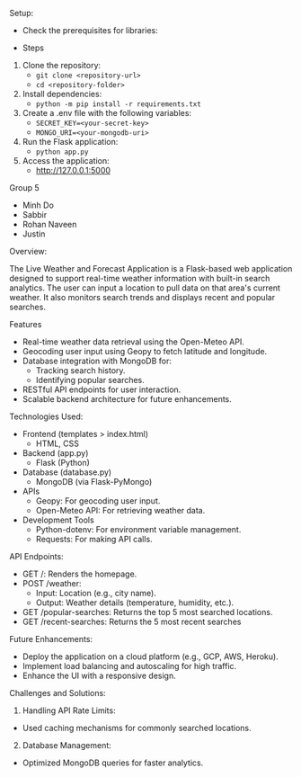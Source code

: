Setup:

* Check the prerequisites for libraries:
- Steps
1. Clone the repository:
   * `git clone <repository-url>`
   * `cd <repository-folder>`
2. Install dependencies:
   * `python -m pip install -r requirements.txt`
3. Create a .env file with the following variables:
   * `SECRET_KEY=<your-secret-key>`
   * `MONGO_URI=<your-mongodb-uri>`
4. Run the Flask application:
   * `python app.py`
5. Access the application: 
   *  http://127.0.0.1:5000


Group 5

- Minh Do
- Sabbir
- Rohan Naveen
- Justin

Overview:

The Live Weather and Forecast Application is a Flask-based web application designed to support real-time weather information with built-in search analytics. The user can input a location to pull data on that area's current weather. It also monitors search trends and displays recent and popular searches.

Features
* Real-time weather data retrieval using the Open-Meteo API.
* Geocoding user input using Geopy to fetch latitude and longitude.
* Database integration with MongoDB for:
    * Tracking search history.
    * Identifying popular searches.
* RESTful API endpoints for user interaction.
* Scalable backend architecture for future enhancements.


Technologies Used: 
- Frontend (templates > index.html)
    * HTML, CSS
- Backend (app.py)
    * Flask (Python)
- Database (database.py)
    * MongoDB (via Flask-PyMongo)
- APIs
    * Geopy: For geocoding user input.
    * Open-Meteo API: For retrieving weather data.
- Development Tools
    * Python-dotenv: For environment variable management.
    * Requests: For making API calls.

API Endpoints:
* GET /: Renders the homepage.
* POST /weather:
    * Input: Location (e.g., city name).
    * Output: Weather details (temperature, humidity, etc.).
* GET /popular-searches: Returns the top 5 most searched locations.
* GET /recent-searches: Returns the 5 most recent searches

Future Enhancements:
- Deploy the application on a cloud platform (e.g., GCP, AWS, Heroku).
- Implement load balancing and autoscaling for high traffic.
- Enhance the UI with a responsive design.

Challenges and Solutions: 
1) Handling API Rate Limits:
- Used caching mechanisms for commonly searched locations.
2) Database Management:
- Optimized MongoDB queries for faster analytics.

